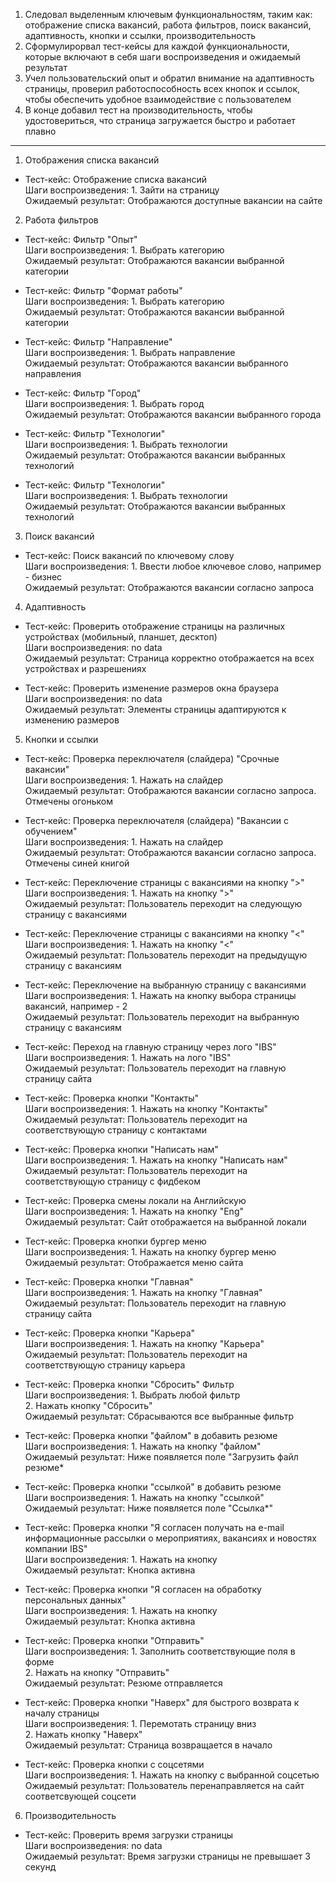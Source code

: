 1. Следовал выделенным ключевым функциональностям, таким как: отображение списка вакансий, работа фильтров, поиск вакансий, адаптивность, кнопки и ссылки, производительность
2. Сформулирорвал тест-кейсы для каждой функциональности, которые включают в себя шаги воспроизведения и ожидаемый результат
3. Учел пользовательский опыт и обратил внимание на адаптивность страницы, проверил работоспособность всех кнопок и ссылок, чтобы обеспечить удобное взаимодействие с пользователем
4. В конце добавил тест на производительность, чтобы удостовериться, что страница загружается быстро и работает плавно
----------

1. Отображения списка вакансий
- Тест-кейс: Отображение списка вакансий\
  Шаги воспроизведения: 1. Зайти на страницу\
  Ожидаемый результат: Отображаются доступные вакансии на сайте

2. Работа фильтров
- Тест-кейс: Фильтр "Опыт"\
  Шаги воспроизведения: 1. Выбрать категорию\
  Ожидаемый результат: Отображаются вакансии выбранной категории

- Тест-кейс: Фильтр "Формат работы"\
  Шаги воспроизведения: 1. Выбрать категорию\
  Ожидаемый результат: Отображаются вакансии выбранной категории

- Тест-кейс: Фильтр "Направление"\
  Шаги воспроизведения: 1. Выбрать направление\
  Ожидаемый результат: Отображаются вакансии выбранного направления

- Тест-кейс: Фильтр "Город"\
  Шаги воспроизведения: 1. Выбрать город\
  Ожидаемый результат: Отображаются вакансии выбранного города

- Тест-кейс: Фильтр "Технологии"\
  Шаги воспроизведения: 1. Выбрать технологии\
  Ожидаемый результат: Отображаются вакансии выбранных технологий  

- Тест-кейс: Фильтр "Технологии"\
  Шаги воспроизведения: 1. Выбрать технологии\
  Ожидаемый результат: Отображаются вакансии выбранных технологий

3. Поиск вакансий
- Тест-кейс: Поиск вакансий по ключевому слову\
  Шаги воспроизведения: 1. Ввести любое ключевое слово, например - бизнес\
  Ожидаемый результат: Отображаются вакансии согласно запроса

4. Адаптивность
- Тест-кейс: Проверить отображение страницы на различных устройствах (мобильный, планшет, десктоп)\
  Шаги воспроизведения: no data\
  Ожидаемый результат: Страница корректно отображается на всех устройствах и разрешениях

- Тест-кейс: Проверить изменение размеров окна браузера\
  Шаги воспроизведения: no data\
  Ожидаемый результат: Элементы страницы адаптируются к изменению размеров

5. Кнопки и ссылки
- Тест-кейс: Проверка переключателя (слайдера) "Срочные вакансии"\
  Шаги воспроизведения: 1. Нажать на слайдер\
  Ожидаемый результат: Отображаются вакансии согласно запроса. Отмечены огоньком

- Тест-кейс: Проверка переключателя (слайдера) "Вакансии с обучением"\
  Шаги воспроизведения: 1. Нажать на слайдер\
  Ожидаемый результат: Отображаются вакансии согласно запроса. Отмечены синей книгой

- Тест-кейс: Переключение страницы с вакансиями на кнопку ">"\
  Шаги воспроизведения: 1. Нажать на кнопку ">"\
  Ожидаемый результат: Пользователь переходит на следующую страницу с вакансиями

- Тест-кейс: Переключение страницы с вакансиями на кнопку "<"\
  Шаги воспроизведения: 1. Нажать на кнопку "<"\
  Ожидаемый результат: Пользователь переходит на предыдущую страницу с вакансиям

- Тест-кейс: Переключение на выбранную страницу с вакансиями\
  Шаги воспроизведения: 1. Нажать на кнопку выбора страницы вакансий, например - 2\
  Ожидаемый результат: Пользователь переходит на выбранную страницу с вакансиям

- Тест-кейс: Переход на главную страницу через лого "IBS"\
  Шаги воспроизведения: 1. Нажать на лого "IBS"\
  Ожидаемый результат: Пользователь переходит на главную страницу сайта

- Тест-кейс: Проверка кнопки "Контакты"\
  Шаги воспроизведения: 1. Нажать на кнопку "Контакты"\
  Ожидаемый результат: Пользователь переходит на соответствующую страницу с контактами

- Тест-кейс: Проверка кнопки "Написать нам"\
  Шаги воспроизведения: 1. Нажать на кнопку "Написать нам"\
  Ожидаемый результат:  Пользователь переходит на соответствующую страницу с фидбеком 

- Тест-кейс: Проверка смены локали на Английскую\
  Шаги воспроизведения: 1. Нажать на кнопку "Eng"\
  Ожидаемый результат: Сайт отображается на выбранной локали

- Тест-кейс: Проверка кнопки бургер меню\
  Шаги воспроизведения: 1. Нажать на кнопку бургер меню\
  Ожидаемый результат: Отображается меню сайта

- Тест-кейс: Проверка кнопки "Главная"\
  Шаги воспроизведения: 1. Нажать на кнопку "Главная"\
  Ожидаемый результат: Пользователь переходит на главную страницу сайта

- Тест-кейс: Проверка кнопки "Карьера"\
  Шаги воспроизведения: 1. Нажать на кнопку "Карьера"\
  Ожидаемый результат: Пользователь переходит на соответствующую страницу карьера

- Тест-кейс: Проверка кнопки "Сбросить" Фильтр\
  Шаги воспроизведения: 1. Выбрать любой фильтр <br> 2. Нажать кнопку "Сбросить"\
  Ожидаемый результат: Сбрасываются все выбранные фильтр

- Тест-кейс: Проверка кнопки "файлом" в добавить резюме\
  Шаги воспроизведения: 1. Нажать на кнопку "файлом"\
  Ожидаемый результат: Ниже появляется поле "Загрузить файл резюме*

- Тест-кейс: Проверка кнопки "ссылкой" в добавить резюме\
  Шаги воспроизведения: 1. Нажать на кнопку "ссылкой"\
  Ожидаемый результат: Ниже появляется поле "Ссылка*"

- Тест-кейс: Проверка кнопки "Я согласен получать на e-mail информационные рассылки о мероприятиях, вакансиях и новостях компании IBS"\
  Шаги воспроизведения: 1. Нажать на кнопку\
  Ожидаемый результат: Кнопка активна

- Тест-кейс: Проверка кнопки "Я согласен на обработку персональных данных"\
  Шаги воспроизведения: 1. Нажать на кнопку\
  Ожидаемый результат: Кнопка активна

- Тест-кейс: Проверка кнопки "Отправить"\
  Шаги воспроизведения: 1. Заполнить соответствующие поля в форме <br> 2. Нажать на кнопку "Отправить"\
  Ожидаемый результат: Резюме отправляется

- Тест-кейс: Проверка кнопки "Наверх" для быстрого возврата к началу страницы\
  Шаги воспроизведения: 1. Перемотать страницу вниз <br> 2. Нажать кнопку "Наверх"\
  Ожидаемый результат: Страница возвращается в начало

- Тест-кейс: Проверка кнопки с соцсетями\
  Шаги воспроизведения: 1. Нажать на кнопку с выбранной соцсетью\
  Ожидаемый результат: Пользователь перенаправляется на сайт соответсвующей соцсети

6. Производительность
- Тест-кейс: Проверить время загрузки страницы\
  Шаги воспроизведения: no data\
  Ожидаемый результат: Время загрузки страницы не превышает 3 секунд
  

